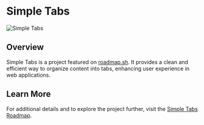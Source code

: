 # Simple Tabs

![Simple Tabs](https://assets.roadmap.sh/guest/simple-tabs-8e6gy.png)

## Overview

Simple Tabs is a project featured on [roadmap.sh](https://roadmap.sh/projects/simple-tabs). It provides a clean and efficient way to organize content into tabs, enhancing user experience in web applications.

## Learn More

For additional details and to explore the project further, visit the [Simple Tabs Roadmap](https://roadmap.sh/projects/simple-tabs).
